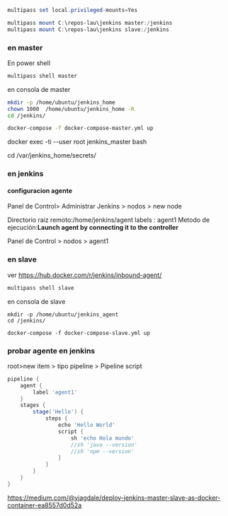 

```powershell
multipass set local.privileged-mounts=Yes

multipass mount C:\repos-lau\jenkins master:/jenkins
multipass mount C:\repos-lau\jenkins slave:/jenkins


```

### en master

En power shell

```powershell
multipass shell master
```

en consola de master

```sh
mkdir -p /home/ubuntu/jenkins_home
chown 1000  /home/ubuntu/jenkins_home -R
cd /jenkins/

docker-compose -f docker-compose-master.yml up 
```

 docker exec -ti --user root  jenkins_master bash

 cd /var/jenkins_home/secrets/



### en jenkins

#### configuracion agente

Panel de Control> Administrar Jenkins > nodos > new node

Directorio raiz remoto:/home/jenkins/agent
labels  : agent1
Metodo de ejecución:**Launch agent by connecting it to the controller**


Panel de Control > nodos > agent1


### en slave
ver 
https://hub.docker.com/r/jenkins/inbound-agent/ 


```powershell
multipass shell slave
```

en consola de slave

```
mkdir -p /home/ubuntu/jenkins_agent
cd /jenkins/

docker-compose -f docker-compose-slave.yml up 
```



### probar agente en jenkins



root>new item > tipo pipeline > Pipeline script



```groovy
pipeline {
    agent {
        label 'agent1'
    }
    stages {
        stage('Hello') {
            steps {
                echo 'Hello World'
               	script {
                    sh 'echo Hola mundo'
                    //sh 'java --version'
                    //sh 'npm --version'
                }
            }
        }
	}
}
```







https://medium.com/@yjagdale/deploy-jenkins-master-slave-as-docker-container-ea8557d0d52a


